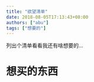 ```yaml
---
title: "欲望清单"
date: 2018-08-05T17:13:43+08:00
authors: ["abu"]
tags: ["想要的"]
---
```

列出个清单看看我还有啥想要的…
# 想买的东西

